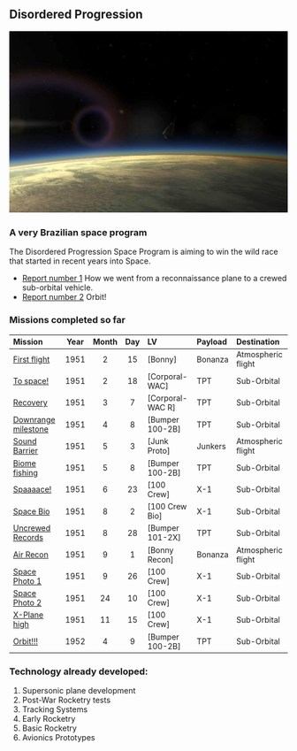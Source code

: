 
## Disordered Progression
![](cover.jpg)
### A very Brazilian space program

The Disordered Progression Space Program is aiming to win the wild race that started in recent years into Space. 

* [Report number 1](/reports/report-1) How we went from a reconnaissance plane to a crewed sub-orbital vehicle.
* [Report number 2](reports/report-2) Orbit!


### Missions completed so far 


| Mission                                                     | Year | Month | Day | LV                                          | Payload | Destination           |
|:------------------------------------------------------------|:----:|:-----:|:---:|:--------------------------------------------|:--------|:----------------------|
| [First flight](/missions/1951-02-15-first-launch.md)  | 1951 | 2     | 15  | [Bonny]        | Bonanza | Atmospheric flight    |
| [To space!](/missions/1951-02-18-to-space.md)     | 1951 | 2     | 18  | [Corporal-WAC] | TPT     | Sub-Orbital           |
| [Recovery](/missions/recovery.md)     | 1951 | 3     | 7   | [Corporal-WAC R] | TPT     | Sub-Orbital           |
| [Downrange milestone](/missions/downrange.md)  | 1951 | 4     | 8   | [Bumper 100-2B]  | TPT     | Sub-Orbital           |
| [Sound Barrier](/missions/sound-barrier.md)  | 1951 | 5     | 3   | [Junk Proto] | Junkers | Atmospheric flight    |
| [Biome fishing](/missions/biome-sr.md)  | 1951 | 5     | 8   | [Bumper 100-2B] | TPT | Sub-Orbital         |
| [Spaaaace!](/missions/crewed-so.md)      | 1951 | 6     | 23  | [100 Crew]        | X-1     | Sub-Orbital           |
| [Space Bio](/missions/crewed-bio.md)      | 1951 |  8    |  2  | [100 Crew Bio]    | X-1     | Sub-Orbital           |
| [Uncrewed Records](/missions/sr-records.md) | 1951 | 8     | 28   | [Bumper 101-2X] | TPT | Sub-Orbital       |
| [Air Recon](/missions/plane-photo.md) | 1951 | 9     | 1   | [Bonny Recon]     | Bonanza | Atmospheric flight    |
| [Space Photo 1](/missions/crewed-photo1.md)  | 1951 | 9     |  26 | [100 Crew]      | X-1     | Sub-Orbital           |
| [Space Photo 2](/missions/crewed-photo2.md)  | 1951 |  24   |  10 | [100 Crew]      | X-1     | Sub-Orbital           |
| [X-Plane high](/missions/xplane-high.md)    | 1951 | 11    | 15  | [100 Crew]       | X-1     | Sub-Orbital           |
| [Orbit!!!](/missions/first-orbit.md)  | 1952 | 4     | 9   | [Bumper 100-2B] | TPT     | Sub-Orbital           |

### Technology already developed:

1. Supersonic plane development
1. Post-War Rocketry tests
1. Tracking Systems
1. Early Rocketry
1. Basic Rocketry
1. Avionics Prototypes
